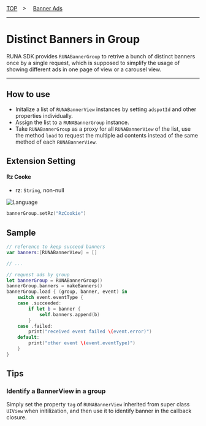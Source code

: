 [TOP](/README.md#top)　>　 [Banner Ads](../README.md)

---

# Distinct Banners in Group

RUNA SDK provides `RUNABannerGroup` to retrive a bunch of distinct banners once by a single request, which is supposed to simplify the usage of showing different ads in one page of view or a carousel view.

---

## How to use

- Initalize a list of `RUNABannerView` instances by setting `adspotId` and other properties individually.
- Assign the list to a `RUNABannerGroup` instance.
- Take `RUNABannerGroup` as a proxy for all `RUNABannerView` of the list, use the method `load` to request the multiple ad contents instead of the same method of each `RUNABannerView`.

## Extension Setting

#### Rz Cooke

- rz: `String`, non-null

![Language](http://img.shields.io/badge/language-Swift-red.svg?style=flat)
```Swift
bannerGroup.setRz("RzCookie")
```

## Sample
```Swift
// reference to keep succeed banners
var banners:[RUNABannerView] = []

// ...

// request ads by group
let bannerGroup = RUNABannerGroup()
bannerGroup.banners = makeBanners()
bannerGroup.load { (group, banner, event) in
    switch event.eventType {
    case .succeeded:
        if let b = banner {
            self.banners.append(b)
        }
    case .failed:
        print("received event failed \(event.error)")
    default:
        print("other event \(event.eventType)")
    }
}
```

## Tips

### Identify a BannerView in a group
Simply set the property `tag` of `RUNABannerView` inherited from super class `UIView` when initilization, and then use it to identify banner in the callback closure.